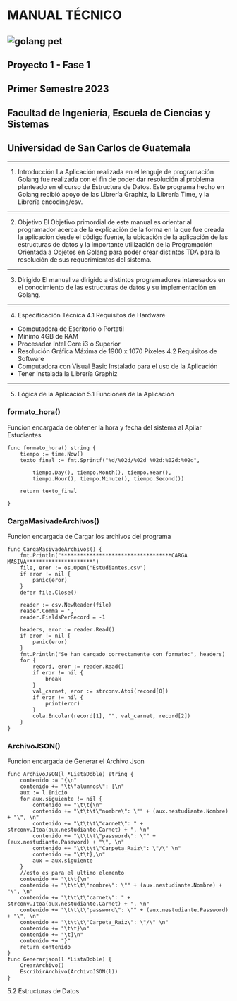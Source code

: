 # MANUAL TÉCNICO 
![golang pet](https://user-images.githubusercontent.com/95326781/221983369-30b90501-59af-4198-9af9-6fa180121b93.png)
---
## Proyecto 1 - Fase 1
## Primer Semestre 2023
## Facultad de Ingeniería, Escuela de Ciencias y Sistemas
## Universidad de San Carlos de Guatemala
---
1.	Introducción
La Aplicación realizada en el lenguje de programación Golang fue realizada con el fin de poder dar resolución al problema planteado en el curso de Estructura de Datos. Este programa hecho en Golang recibió apoyo de las Librería Graphiz, la Librería Time, y la Librería encoding/csv.
---
2.	Objetivo
El Objetivo primordial de este manual es orientar al programador acerca de la explicación de la forma en la que fue creada la aplicación desde el código fuente, la ubicación de la aplicación de las estructuras de datos y la importante utilización de la Programación Orientada a Objetos en Golang para poder crear distintos TDA para la resolución de sus requerimientos del sistema.
---
3.	Dirigido 
El manual va dirigido a distintos programadores interesados en el conocimiento de las estructuras de datos y su implementación en Golang.
---
4. Especificación Técnica
4.1 Requisitos de Hardware
- Computadora de Escritorio o Portatil 
- Minimo 4GB de RAM
- Procesador Intel Core i3 o Superior
- Resolución Gráfica Máxima de 1900 x 1070 Píxeles
4.2 Requisitos de Software
- Computadora con Visual Basic Instalado para el uso de la Aplicación
- Tener Instalada la Librería Graphiz
---
5. Lógica de la Aplicación
5.1 Funciones de la Aplicación
###   formato_hora()
Funcion encargada de obtener la hora y fecha del sistema al Apilar Estudiantes
```
func formato_hora() string {
	tiempo := time.Now()
	texto_final := fmt.Sprintf("%d/%02d/%02d %02d:%02d:%02d",

		tiempo.Day(), tiempo.Month(), tiempo.Year(),
		tiempo.Hour(), tiempo.Minute(), tiempo.Second())

	return texto_final

}
```
###   CargaMasivadeArchivos()
Funcion encargada de Cargar los archivos del programa
```
func CargaMasivadeArchivos() {
	fmt.Println("***********************************CARGA MASIVA*********************")
	file, eror := os.Open("Estudiantes.csv")
	if eror != nil {
		panic(eror)
	}
	defer file.Close()

	reader := csv.NewReader(file)
	reader.Comma = ','
	reader.FieldsPerRecord = -1

	headers, eror := reader.Read()
	if eror != nil {
		panic(eror)
	}
	fmt.Println("Se han cargado correctamente con formato:", headers)
	for {
		record, eror := reader.Read()
		if eror != nil {
			break
		}
		val_carnet, eror := strconv.Atoi(record[0])
		if eror != nil {
			print(eror)
		}
		cola.Encolar(record[1], "", val_carnet, record[2])
	}
}

```
###   ArchivoJSON()
Funcion encargada de Generar el Archivo Json
```
func ArchivoJSON(l *ListaDoble) string {
	contenido := "{\n"
	contenido += "\t\"alumnos\": [\n"
	aux := l.Inicio
	for aux.siguiente != nil {
		contenido += "\t\t{\n"
		contenido += "\t\t\t\"nombre\": \"" + (aux.nestudiante.Nombre) + "\", \n"
		contenido += "\t\t\t\"carnet\": " + strconv.Itoa(aux.nestudiante.Carnet) + ", \n"
		contenido += "\t\t\t\"password\": \"" + (aux.nestudiante.Password) + "\", \n"
		contenido += "\t\t\t\"Carpeta_Raiz\": \"/\" \n"
		contenido += "\t\t},\n"
		aux = aux.siguiente
	}
	//esto es para el ultimo elemento
	contenido += "\t\t{\n"
	contenido += "\t\t\t\"nombre\": \"" + (aux.nestudiante.Nombre) + "\", \n"
	contenido += "\t\t\t\"carnet\": " + strconv.Itoa(aux.nestudiante.Carnet) + ", \n"
	contenido += "\t\t\t\"password\": \"" + (aux.nestudiante.Password) + "\", \n"
	contenido += "\t\t\t\"Carpeta_Raiz\": \"/\" \n"
	contenido += "\t\t}\n"
	contenido += "\t]\n"
	contenido += "}"
	return contenido
}
func Generarjson(l *ListaDoble) {
	CrearArchivo()
	EscribirArchivo(ArchivoJSON(l))
}
```
5.2 Estructuras de Datos
```
```
